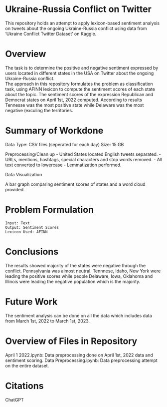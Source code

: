 # Ukraine-Russia Conflict on Twitter
This repository holds an attempt to apply lexicon-based sentiment analysis on tweets about the ongoing Ukraine-Russia conflict using data from ‘Ukraine Conflict Twitter Dataset’ on Kaggle. 

# Overview
The task is to determine the positive and negative sentiment expressed by users located in different states in the USA on Twitter about the ongoing Ukraine-Russia conflict.  
The approach in this repository formulates the problem as classification task, using AFINN lexicon to compute the sentiment scores of each state about the topic. The sentiment scores of the expression Republican and Democrat states on April 1st, 2022 computed. According to results Tennesse was the most positive state while Delaware was the most negative (exculing the territories.

# Summary of Workdone

  Data
   Type: CSV files (seperated for each day)
   Size: 15 GB 
  
  Preprocessing/Clean up
    - United States located English tweets separated.
    - URLs, mentions, hashtags, special characters and stop words removed.
    - All text converted to lowercase
    - Lemmatization performed.
    
  Data Visualization
  
  A bar graph comparing sentiment scores of states and a word cloud provided.
  
# Problem Formulation
    Input: Text
    Output: Sentiment Scores
    Lexicon Used: AFINN
    
# Conclusions
  
  The results showed majority of the states were negative through the conflict. Pennsylvania was almost neutral. Tennnese, Idaho, New York were leading the positive scores while people Delaware, Iowa, Oklahoma and Illinois were leading the negative population which is the majority.
  
# Future Work

  The sentiment analysis can be done on all the data which includes data from March 1st, 2022 to March 1st, 2023. 
  
# Overview of Files in Repository

April 1 2022.ipynb: Data preprocessing done on April 1st, 2022 data and sentiment scoring.
Data Preprocessing.ipynb: Data preprocessing attempt on the entire dataset.

# Citations

ChatGPT
